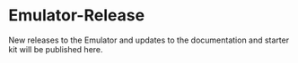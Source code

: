 # Emulator-Release
New releases to the Emulator and updates to the documentation and starter kit will be published here.
